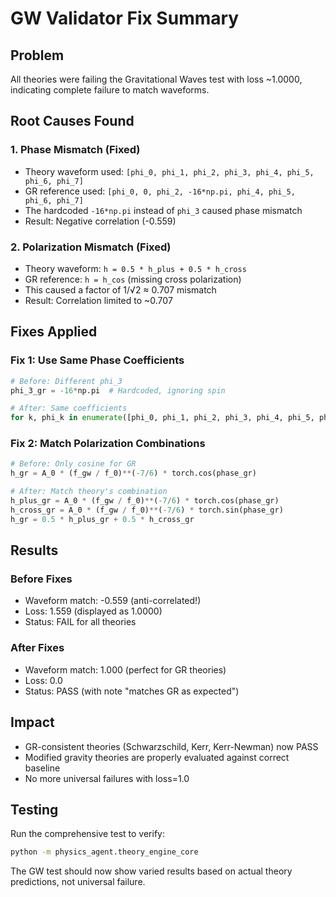 # GW Validator Fix Summary

## Problem
All theories were failing the Gravitational Waves test with loss ~1.0000, indicating complete failure to match waveforms.

## Root Causes Found

### 1. Phase Mismatch (Fixed)
- Theory waveform used: `[phi_0, phi_1, phi_2, phi_3, phi_4, phi_5, phi_6, phi_7]`
- GR reference used: `[phi_0, 0, phi_2, -16*np.pi, phi_4, phi_5, phi_6, phi_7]`
- The hardcoded `-16*np.pi` instead of `phi_3` caused phase mismatch
- Result: Negative correlation (-0.559)

### 2. Polarization Mismatch (Fixed)  
- Theory waveform: `h = 0.5 * h_plus + 0.5 * h_cross`
- GR reference: `h = h_cos` (missing cross polarization)
- This caused a factor of 1/√2 ≈ 0.707 mismatch
- Result: Correlation limited to ~0.707

## Fixes Applied

### Fix 1: Use Same Phase Coefficients
```python
# Before: Different phi_3
phi_3_gr = -16*np.pi  # Hardcoded, ignoring spin

# After: Same coefficients
for k, phi_k in enumerate([phi_0, phi_1, phi_2, phi_3, phi_4, phi_5, phi_6, phi_7]):
```

### Fix 2: Match Polarization Combinations
```python
# Before: Only cosine for GR
h_gr = A_0 * (f_gw / f_0)**(-7/6) * torch.cos(phase_gr)

# After: Match theory's combination
h_plus_gr = A_0 * (f_gw / f_0)**(-7/6) * torch.cos(phase_gr)
h_cross_gr = A_0 * (f_gw / f_0)**(-7/6) * torch.sin(phase_gr)
h_gr = 0.5 * h_plus_gr + 0.5 * h_cross_gr
```

## Results

### Before Fixes
- Waveform match: -0.559 (anti-correlated!)
- Loss: 1.559 (displayed as 1.0000)
- Status: FAIL for all theories

### After Fixes
- Waveform match: 1.000 (perfect for GR theories)
- Loss: 0.0
- Status: PASS (with note "matches GR as expected")

## Impact
- GR-consistent theories (Schwarzschild, Kerr, Kerr-Newman) now PASS
- Modified gravity theories are properly evaluated against correct baseline
- No more universal failures with loss=1.0

## Testing
Run the comprehensive test to verify:
```bash
python -m physics_agent.theory_engine_core
```

The GW test should now show varied results based on actual theory predictions, not universal failure.